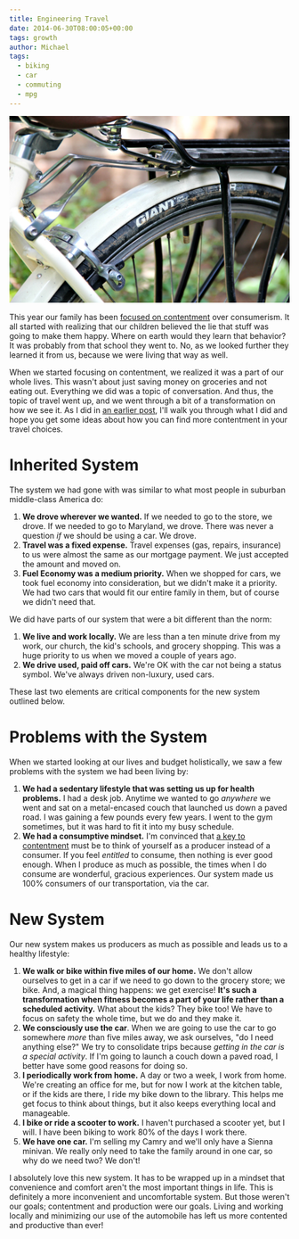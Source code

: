 ```yaml
---
title: Engineering Travel
date: 2014-06-30T08:00:05+00:00
tags: growth
author: Michael
tags:
  - biking
  - car
  - commuting
  - mpg
---
```

<div class="full-width">
  <img src="/images/feature-engineering-travel.jpg" alt="Engineering Travel" />
</div>

This year our family has been [focused on contentment](/lowering-expenses-with-contentment/) over consumerism. It all started with realizing that our children believed the lie that stuff was going to make them happy. Where on earth would they learn that behavior? It was probably from that school they went to. No, as we looked further they learned it from us, because we were living that way as well.

When we started focusing on contentment, we realized it was a part of our whole lives. This wasn't about just saving money on groceries and not eating out. Everything we did was a topic of conversation. And thus, the topic of travel went up, and we went through a bit of a transformation on how we see it. As I did in [an earlier post](/engineering-laundry/), I'll walk you through what I did and hope you get some ideas about how you can find more contentment in your travel choices.

# Inherited System

The system we had gone with was similar to what most people in suburban middle-class America do:

  1. **We drove wherever we wanted.** If we needed to go to the store, we drove. If we needed to go to Maryland, we drove. There was never a question _if_ we should be using a car. We drove.
  2. **Travel was a fixed expense.** Travel expenses (gas, repairs, insurance) to us were almost the same as our mortgage payment. We just accepted the amount and moved on.
  3. **Fuel Economy was a medium priority.** When we shopped for cars, we took fuel economy into consideration, but we didn't make it a priority. We had two cars that would fit our entire family in them, but of course we didn't need that.

We did have parts of our system that were a bit different than the norm:

  1. **We live and work locally.** We are less than a ten minute drive from my work, our church, the kid's schools, and grocery shopping. This was a huge priority to us when we moved a couple of years ago.
  2. **We drive used, paid off cars.** We're OK with the car not being a status symbol. We've always driven non-luxury, used cars.

These last two elements are critical components for the new system outlined below.

# Problems with the System

When we started looking at our lives and budget holistically, we saw a few problems with the system we had been living by:

  1. **We had a sedentary lifestyle that was setting us up for health problems.** I had a desk job. Anytime we wanted to go _anywhere_ we went and sat on a metal-encased couch that launched us down a paved road. I was gaining a few pounds every few years. I went to the gym sometimes, but it was hard to fit it into my busy schedule.
  2. **We had a consumptive mindset.** I'm convinced that [a key to contentment](/achievable-contentment/ "Achievable Contentment") must be to think of yourself as a producer instead of a consumer. If you feel _entitled_ to consume, then nothing is ever good enough. When I produce as much as possible, the times when I do consume are wonderful, gracious experiences. Our system made us 100% consumers of our transportation, via the car.

# New System

Our new system makes us producers as much as possible and leads us to a healthy lifestyle:

  1. **We walk or bike within five miles of our home.** We don't allow ourselves to get in a car if we need to go down to the grocery store; we bike. And, a magical thing happens: we get exercise! **It's such a transformation when fitness becomes a part of your life rather than a scheduled activity.** What about the kids? They bike too! We have to focus on safety the whole time, but we do and they make it.
  2. **We consciously use the car**. When we are going to use the car to go somewhere _more_ than five miles away, we ask ourselves, "do I need anything else?" We try to consolidate trips because _getting in the car is a special activity_. If I'm going to launch a couch down a paved road, I better have some good reasons for doing so.
  3. **I periodically work from home.** A day or two a week, I work from home. We're creating an office for me, but for now I work at the kitchen table, or if the kids are there, I ride my bike down to the library. This helps me get focus to think about things, but it also keeps everything local and manageable.
  4. **I bike or ride a scooter to work.** I haven't purchased a scooter yet, but I will. I have been biking to work 80% of the days I work there.
  5. **We have one car.** I'm selling my Camry and we'll only have a Sienna minivan. We really only need to take the family around in one car, so why do we need two? We don't!

I absolutely love this new system. It has to be wrapped up in a mindset that convenience and comfort aren't the most important things in life. This is definitely a more inconvenient and uncomfortable system. But those weren't our goals; contentment and production were our goals. Living and working locally and minimizing our use of the automobile has left us more contented and productive than ever!